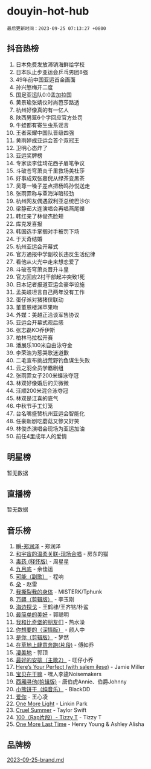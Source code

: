 # douyin-hot-hub

`最后更新时间：2023-09-25 07:13:27 +0800`

## 抖音热榜

1. 日本免费发放滞销海鲜给学校
1. 日本队止步亚运会乒乓男团8强
1. 49年前中国亚运首金画面
1. 孙兴慜梅开二度
1. 国足亚运队0:0孟加拉国
1. 黄景瑜张婧仪时尚芭莎路透
1. 杭州好像真的有一亿人
1. 陕西男篮6个字回应官方处罚
1. 牛蛙都有寄生虫系谣言
1. 王者荣耀中国队晋级四强
1. 黄雨婷成亚运会首个双冠王
1. 卫明心态炸了
1. 亚运奖牌榜
1. 专家谈李佳琦花西子眉笔争议
1. 斗破苍穹萧炎千里救场美杜莎
1. 好事成双张嘉倪从绿茶变黑茶
1. 吴尊一嗓子差点把杨鸣孙悦送走
1. 张雨霏称与覃海洋暗较劲
1. 杭州网友偶遇叙利亚总统巴沙尔
1. 梁静茹大连演唱会再唱燕尾蝶
1. 韩红亲了林俊杰脸颊
1. 库克发喜报
1. 韩国选手掌掴对手被罚下场
1. 于天奇结婚
1. 杭州亚运会开幕式
1. 官方通报中学副校长违反生活纪律
1. 看他从火光中走来想恋爱了
1. 斗破苍穹萧炎晋升斗皇
1. 官方回应2村干部起冲突致1死
1. 日本记者报道亚运会豪华设施
1. 孟美岐坦言自己两年没有工作
1. 蛋仔派对猪猪侠联动
1. 董董恩楼渊苹果吻
1. 外媒：美越正洽谈军售协议
1. 亚运会开幕式观后感
1. 张志磊KO乔伊斯
1. 柏林马拉松开赛
1. 潘展乐100米自由泳夺金
1. 李荣浩为惹哭歌迷道歉
1. 二毛宣布挑战荒野钓鱼谋生失败
1. 云之羽全员学霸剧组
1. 张雨霏女子200米蝶泳夺冠
1. 林双好像婚后的贝微微
1. 汪顺200米混合泳夺冠
1. 林双是江喜的底气
1. 中秋节手工灯笼
1. 台名嘴盛赞杭州亚运会智能化
1. 任豪新剧吃蘑菇又惨又好笑
1. 林俊杰演唱会现场为亚运加油
1. 前任4里成年人的爱情

## 明星榜

暂无数据

## 直播榜

暂无数据

## 音乐榜

1. [瞬-郑润泽](https://sf6-cdn-tos.douyinstatic.com/obj/tos-cn-ve-2774/oYXHIohzvbNAzBhHgyksWpRM4bfkDsBdBDAynw) - 郑润泽
1. [和宇宙的温柔关联-现场合唱](https://sf6-cdn-tos.douyinstatic.com/obj/tos-cn-ve-2774/o0hONGDYQBgk0e5bqDeQOonVmncA6tC2nBwZLT) - 房东的猫
1. [毒药 (释怀版)](https://sf6-cdn-tos.douyinstatic.com/obj/tos-cn-ve-2774/oYILMEAzspdZBIzy4frJNB8ZHPHWAhiwowd4Ad) - 周星星
1. [九月底](https://sf6-cdn-tos.douyinstatic.com/obj/tos-cn-ve-2774/oMfewG4PDTFhF8iz3OGQ7ABH5i6fCgnMaoCbzZ) - 余佳运
1. [可能（副歌）](https://sf3-cdn-tos.douyinstatic.com/obj/tos-cn-ve-2774/cde1731888894259b333569393c2fb51) - 程响
1. [朵](https://sf6-cdn-tos.douyinstatic.com/obj/tos-cn-ve-2774/932f5bdfcd7c47b880525e92ab8a4999) - 赵雷
1. [我撕裂我的身体](https://sf3-cdn-tos.douyinstatic.com/obj/tos-cn-ve-2774/o0cWZzf7vIzpjLQBHPXwtFhMxYUvsP8AoC8EgA) - MISTERK/Tphunk
1. [万疆（剪辑版）](https://sf6-cdn-tos.douyinstatic.com/obj/tos-cn-ve-2774/ooG7oVgFlDTelKCjCsTTobQvbdtj1BBQXnfZd8) - 李玉刚
1. [海边探戈](https://sf3-cdn-tos.douyinstatic.com/obj/tos-cn-ve-2774/os9gE0VQCGqt6VQkZDyBBYvfSDY0QFe3vVmubn) - 王鹤棣/王齐铭/朴鲨
1. [最简单的美好](https://sf3-cdn-tos.douyinstatic.com/obj/tos-cn-ve-2774/a3623594908d4f208709c19c9584f981) - 郭聪明
1. [我和比奇堡的朋友们](https://sf6-cdn-tos.douyinstatic.com/obj/tos-cn-ve-2774/f0505db981ea4a6d91453a15924a82aa) - 热水澡
1. [你想要的（深情版）](https://sf6-cdn-tos.douyinstatic.com/obj/tos-cn-ve-2774/oIMnk8GFpoYUtBP39qsBLeMCDPQxxYcI4gbeZS) - 颜人中
1. [是你（剪辑版）](https://sf6-cdn-tos.douyinstatic.com/obj/tos-cn-ve-2774/46019dae783c4c969944217fe1cfafc4) - 梦然
1. [在草地上肆意奔跑(片段)](https://sf3-cdn-tos.douyinstatic.com/obj/tos-cn-ve-2774/8831d494742f45dabdfa8adb8b817259) - 傅如乔
1. [凄美地](https://sf6-cdn-tos.douyinstatic.com/obj/tos-cn-ve-2774/oshF4RgFMhmTSa4jCaHNUXI0NetFtBBQBzBZdf) - 郭顶
1. [最好的安排（主歌2）](https://sf3-cdn-tos.douyinstatic.com/obj/tos-cn-ve-2774/oMMZX1DuHpMwgoDztBmZswgQnbCeeANZxBHkFY) - 旺仔小乔
1. [Here’s Your Perfect (with salem ilese)](https://sf6-cdn-tos.douyinstatic.com/obj/tos-cn-ve-2774/076b1576c6c546598f803fe53da388a7) - Jamie Miller
1. [宝贝在干嘛](https://sf6-cdn-tos.douyinstatic.com/obj/tos-cn-ve-2774/okW4hBCfJI5B2ZEgTCtikhMW7IafzNrBQIYkpJ) - 嘿人李逵Noisemakers
1. [西厢寻他(剪辑版)](https://sf3-cdn-tos.douyinstatic.com/obj/tos-cn-ve-2774/oUsAVfAQKlRNxEv5qxvIB8o5qmIWUcXbzJKJhw) - 唐伯虎Annie、伯爵Johnny
1. [小熊饼干（纯音乐）](https://sf6-cdn-tos.douyinstatic.com/obj/tos-cn-ve-2774/c25d7893334c4ded99a2ae09f9e2a7d6) - BlackDD
1. [爱你](https://sf3-cdn-tos.douyinstatic.com/obj/tos-cn-ve-2774/738d8b240f1e4519b44cf31c84e02e24) - 王心凌
1. [One More Light](https://sf6-cdn-tos.douyinstatic.com/obj/tos-cn-ve-2774/okIBCInhecoGOE5h6ZvqCBYtfXCIMQEbgkRKgD) - Linkin Park
1. [Cruel Summer](https://sf6-cdn-tos.douyinstatic.com/obj/tos-cn-ve-2774/b35ad770e6d4495abefaa493fa46b555) - Taylor Swift
1. [100（Rap片段）- Tizzy T](https://sf3-cdn-tos.douyinstatic.com/obj/tos-cn-ve-2774/f3d21de5ab834c0f9bb7443c06f73d04) - Tizzy T
1. [One More Last Time](https://sf6-cdn-tos.douyinstatic.com/obj/tos-cn-ve-2774/oAzTlo0LUAdCAIhjktsKWcLAEUKmZwGcOoB1fy) - Henry Young & Ashley Alisha

## 品牌榜

[2023-09-25-brand.md](2023-09-25-brand.md)
